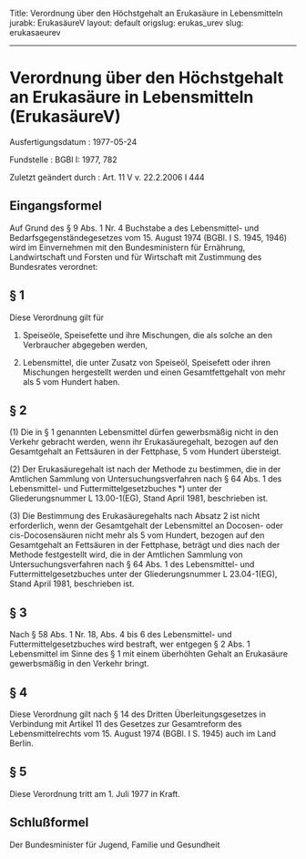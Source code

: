 Title: Verordnung über den Höchstgehalt an Erukasäure in Lebensmitteln
jurabk: ErukasäureV
layout: default
origslug: erukas_urev
slug: erukasaeurev

---

# Verordnung über den Höchstgehalt an Erukasäure in Lebensmitteln (ErukasäureV)

Ausfertigungsdatum
:   1977-05-24

Fundstelle
:   BGBl I: 1977, 782

Zuletzt geändert durch
:   Art. 11 V v. 22.2.2006 I 444


## Eingangsformel

Auf Grund des § 9 Abs. 1 Nr. 4 Buchstabe a des Lebensmittel- und
Bedarfsgegenständegesetzes vom 15. August 1974 (BGBl. I S. 1945, 1946)
wird im Einvernehmen mit den Bundesministern für Ernährung,
Landwirtschaft und Forsten und für Wirtschaft mit Zustimmung des
Bundesrates verordnet:


## § 1

Diese Verordnung gilt für

1.  Speiseöle, Speisefette und ihre Mischungen, die als solche an den
    Verbraucher abgegeben werden,


2.  Lebensmittel, die unter Zusatz von Speiseöl, Speisefett oder ihren
    Mischungen hergestellt werden und einen Gesamtfettgehalt von mehr als
    5 vom Hundert haben.





## § 2

(1) Die in § 1 genannten Lebensmittel dürfen gewerbsmäßig nicht in den
Verkehr gebracht werden, wenn ihr Erukasäuregehalt, bezogen auf den
Gesamtgehalt an Fettsäuren in der Fettphase, 5 vom Hundert übersteigt.

(2) Der Erukasäuregehalt ist nach der Methode zu bestimmen, die in der
Amtlichen Sammlung von Untersuchungsverfahren nach § 64 Abs. 1 des
Lebensmittel- und Futtermittelgesetzbuches \*) unter der
Gliederungsnummer L 13.00-1(EG), Stand April 1981, beschrieben ist.

(3) Die Bestimmung des Erukasäuregehalts nach Absatz 2 ist nicht
erforderlich, wenn der Gesamtgehalt der Lebensmittel an Docosen- oder
cis-Docosensäuren nicht mehr als 5 vom Hundert, bezogen auf den
Gesamtgehalt an Fettsäuren in der Fettphase, beträgt und dies nach der
Methode festgestellt wird, die in der Amtlichen Sammlung von
Untersuchungsverfahren nach § 64 Abs. 1 des Lebensmittel- und
Futtermittelgesetzbuches unter der Gliederungsnummer L 23.04-1(EG),
Stand April 1981, beschrieben ist.


## § 3

Nach § 58 Abs. 1 Nr. 18, Abs. 4 bis 6 des Lebensmittel- und
Futtermittelgesetzbuches wird bestraft, wer entgegen § 2 Abs. 1
Lebensmittel im Sinne des § 1 mit einem überhöhten Gehalt an
Erukasäure gewerbsmäßig in den Verkehr bringt.


## § 4

Diese Verordnung gilt nach § 14 des Dritten Überleitungsgesetzes in
Verbindung mit Artikel 11 des Gesetzes zur Gesamtreform des
Lebensmittelrechts vom 15. August 1974 (BGBl. I S. 1945) auch im Land
Berlin.


## § 5

Diese Verordnung tritt am 1. Juli 1977 in Kraft.


## Schlußformel

Der Bundesminister für Jugend, Familie und Gesundheit

